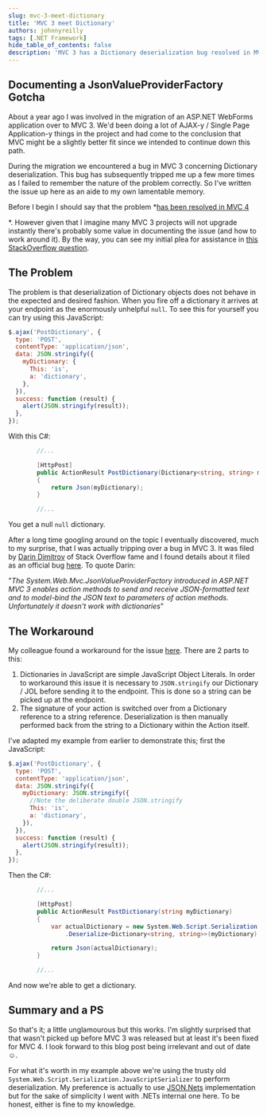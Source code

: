 ```yaml
---
slug: mvc-3-meet-dictionary
title: 'MVC 3 meet Dictionary'
authors: johnnyreilly
tags: [.NET Framework]
hide_table_of_contents: false
description: 'MVC 3 has a Dictionary deserialization bug resolved in MVC 4. Workaround includes using JSON stringify and manual deserialization.'
---
```


## Documenting a JsonValueProviderFactory Gotcha

About a year ago I was involved in the migration of an ASP.NET WebForms application over to MVC 3. We'd been doing a lot of AJAX-y / Single Page Application-y things in the project and had come to the conclusion that MVC might be a slightly better fit since we intended to continue down this path.

During the migration we encountered a bug in MVC 3 concerning Dictionary deserialization. This bug has subsequently tripped me up a few more times as I failed to remember the nature of the problem correctly. So I've written the issue up here as an aide to my own lamentable memory.

<!--truncate-->

Before I begin I should say that the problem \*<u>has been resolved in MVC 4</u>

\*. However given that I imagine many MVC 3 projects will not upgrade instantly there's probably some value in documenting the issue (and how to work around it). By the way, you can see my initial plea for assistance in [this StackOverflow question](http://stackoverflow.com/q/6881440/761388).

## The Problem

The problem is that deserialization of Dictionary objects does not behave in the expected and desired fashion. When you fire off a dictionary it arrives at your endpoint as the enormously unhelpful `null`. To see this for yourself you can try using this JavaScript:

```js
$.ajax('PostDictionary', {
  type: 'POST',
  contentType: 'application/json',
  data: JSON.stringify({
    myDictionary: {
      This: 'is',
      a: 'dictionary',
    },
  }),
  success: function (result) {
    alert(JSON.stringify(result));
  },
});
```

With this C#:

```cs
        //...

        [HttpPost]
        public ActionResult PostDictionary(Dictionary<string, string> myDictionary)
        {
            return Json(myDictionary);
        }

        //...
```

You get a null `null` dictionary.

After a long time googling around on the topic I eventually discovered, much to my surprise, that I was actually tripping over a bug in MVC 3. It was filed by [Darin Dimitrov](http://stackoverflow.com/users/29407/darin-dimitrov) of Stack Overflow fame and I found details about it filed as an official bug [here](http://connect.microsoft.com/VisualStudio/feedback/details/636647/make-jsonvalueproviderfactory-work-with-dictionary-types-in-asp-net-mvc). To quote Darin:

"_The System.Web.Mvc.JsonValueProviderFactory introduced in ASP.NET MVC 3 enables action methods to send and receive JSON-formatted text and to model-bind the JSON text to parameters of action methods. Unfortunately it doesn't work with dictionaries_"

## The Workaround

My colleague found a workaround for the issue [here](http://stackoverflow.com/a/5397743/761388). There are 2 parts to this:

1. Dictionaries in JavaScript are simple JavaScript Object Literals. In order to workaround this issue it is necessary to `JSON.stringify` our Dictionary / JOL before sending it to the endpoint. This is done so a string can be picked up at the endpoint.
2. The signature of your action is switched over from a Dictionary reference to a string reference. Deserialization is then manually performed back from the string to a Dictionary within the Action itself.

I've adapted my example from earlier to demonstrate this; first the JavaScript:

```js
$.ajax('PostDictionary', {
  type: 'POST',
  contentType: 'application/json',
  data: JSON.stringify({
    myDictionary: JSON.stringify({
      //Note the deliberate double JSON.stringify
      This: 'is',
      a: 'dictionary',
    }),
  }),
  success: function (result) {
    alert(JSON.stringify(result));
  },
});
```

Then the C#:

```cs
        //...

        [HttpPost]
        public ActionResult PostDictionary(string myDictionary)
        {
            var actualDictionary = new System.Web.Script.Serialization.JavaScriptSerializer()
                .Deserialize<Dictionary<string, string>>(myDictionary);

            return Json(actualDictionary);
        }

        //...
```

And now we're able to get a dictionary.

## Summary and a PS

So that's it; a little unglamourous but this works. I'm slightly surprised that that wasn't picked up before MVC 3 was released but at least it's been fixed for MVC 4. I look forward to this blog post being irrelevant and out of date ☺.

For what it's worth in my example above we're using the trusty old `System.Web.Script.Serialization.JavaScriptSerializer` to perform deserialization. My preference is actually to use [JSON.Nets](http://james.newtonking.com/projects/json-net.aspx) implementation but for the sake of simplicity I went with .NETs internal one here. To be honest, either is fine to my knowledge.
